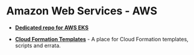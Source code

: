 # Amazon Web Services - AWS

* [**Dedicated repo for AWS EKS**](https://github.com/aquasecurity/aws-marketplace-eks-byol)

* [**Cloud Formation Templates**](https://github.com/aquasecurity/aqua-aws) - A place for Cloud Formation templates, scripts and errata.
